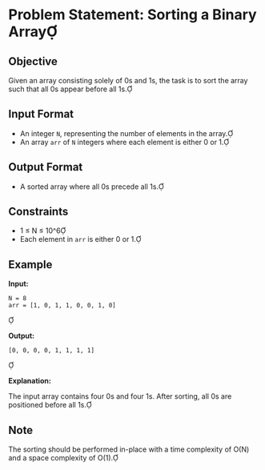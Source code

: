 # Problem Statement: Sorting a Binary Array

## Objective

Given an array consisting solely of 0s and 1s, the task is to sort the array such that all 0s appear before all 1s.

## Input Format

- An integer `N`, representing the number of elements in the array.
- An array `arr` of `N` integers where each element is either 0 or 1.

## Output Format

- A sorted array where all 0s precede all 1s.

## Constraints

- 1 ≤ N ≤ 10^6
- Each element in `arr` is either 0 or 1.

## Example

**Input:**


```
N = 8
arr = [1, 0, 1, 1, 0, 0, 1, 0]
```


**Output:**


```
[0, 0, 0, 0, 1, 1, 1, 1]
```


**Explanation:**

The input array contains four 0s and four 1s. After sorting, all 0s are positioned before all 1s.

## Note

The sorting should be performed in-place with a time complexity of O(N) and a space complexity of O(1). 